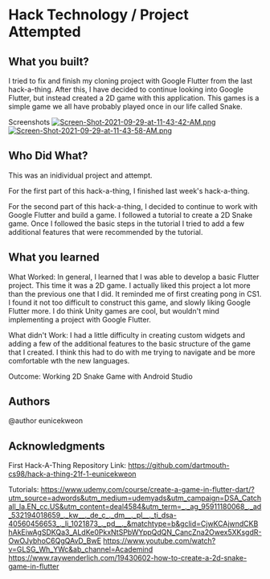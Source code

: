 # Hack Technology / Project Attempted

## What you built? 

I tried to fix and finish my cloning project with Google Flutter from the last hack-a-thing. 
After this, I have decided to continue looking into Google Flutter, but instead created a 2D game with this application.
This games is a simple game we all have probably played once in our life called Snake.

Screenshots
[![Screen-Shot-2021-09-29-at-11-43-42-AM.png](https://i.postimg.cc/V6sPhNGT/Screen-Shot-2021-09-29-at-11-43-42-AM.png)](https://postimg.cc/d7ffkJKm)
[![Screen-Shot-2021-09-29-at-11-43-58-AM.png](https://i.postimg.cc/rp8HVP1R/Screen-Shot-2021-09-29-at-11-43-58-AM.png)](https://postimg.cc/PCRyKKFd)

## Who Did What?

This was an inidividual project and attempt.

For the first part of this hack-a-thing, I finished last week's hack-a-thing.

For the second part of this hack-a-thing, I decided to continue to work with Google Flutter and build a game. I followed a tutorial to create a 2D Snake game. Once I followed the basic steps in the tutorial I tried to add a few additional features that were recommended by the tutorial.

## What you learned

What Worked: In general, I learned that I was able to develop a basic Flutter project. This time it was a 2D game. I actually liked this project a lot more than the previous one that I did. It reminded me of first creating pong in CS1. I found it not too difficult to construct this game, and slowly liking Google Flutter more. I do think Unity games are cool, but wouldn't mind implementing a project with Google Flutter.

What didn't Work: I had a little difficulty in creating custom widgets and adding a few of the additional features to the basic structure of the game that I created. I think this had to do with me trying to navigate and be more comfortable wth the new languages.

Outcome: Working 2D Snake Game with Android Studio

## Authors

@author eunicekweon

## Acknowledgments

First Hack-A-Thing Repository Link: https://github.com/dartmouth-cs98/hack-a-thing-21f-1-eunicekweon

Tutorials:
https://www.udemy.com/course/create-a-game-in-flutter-dart/?utm_source=adwords&utm_medium=udemyads&utm_campaign=DSA_Catchall_la.EN_cc.US&utm_content=deal4584&utm_term=_._ag_95911180068_._ad_532194018659_._kw__._de_c_._dm__._pl__._ti_dsa-40560456653_._li_1021873_._pd__._&matchtype=b&gclid=CjwKCAjwndCKBhAkEiwAgSDKQa3_ALdKe0PkxNtSPbWYppQdQN_CancZna2Owex5XKsgdR-OwOJybhoC6QgQAvD_BwE
https://www.youtube.com/watch?v=GLSG_Wh_YWc&ab_channel=Academind
https://www.raywenderlich.com/19430602-how-to-create-a-2d-snake-game-in-flutter
